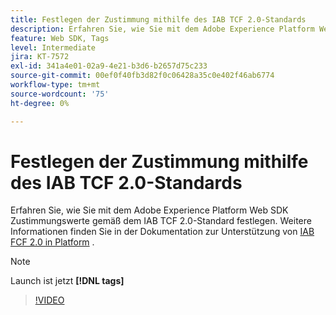 ```yaml
---
title: Festlegen der Zustimmung mithilfe des IAB TCF 2.0-Standards
description: Erfahren Sie, wie Sie mit dem Adobe Experience Platform Web SDK Zustimmungswerte gemäß dem IAB TCF 2.0-Standard festlegen.
feature: Web SDK, Tags
level: Intermediate
jira: KT-7572
exl-id: 341a4e01-02a9-4e21-b3d6-b2657d75c233
source-git-commit: 00ef0f40fb3d82f0c06428a35c0e402f46ab6774
workflow-type: tm+mt
source-wordcount: '75'
ht-degree: 0%

---
```


# Festlegen der Zustimmung mithilfe des IAB TCF 2.0-Standards

Erfahren Sie, wie Sie mit dem Adobe Experience Platform Web SDK Zustimmungswerte gemäß dem IAB TCF 2.0-Standard festlegen. Weitere Informationen finden Sie in der Dokumentation zur Unterstützung von [IAB FCF 2.0 in Platform](https://experienceleague.adobe.com/docs/experience-platform/landing/governance-privacy-security/consent/iab/overview.html) .

>[!NOTE]
>
> Launch ist jetzt **[!DNL tags]**

>[!VIDEO](https://video.tv.adobe.com/v/332695/?learn=on)
